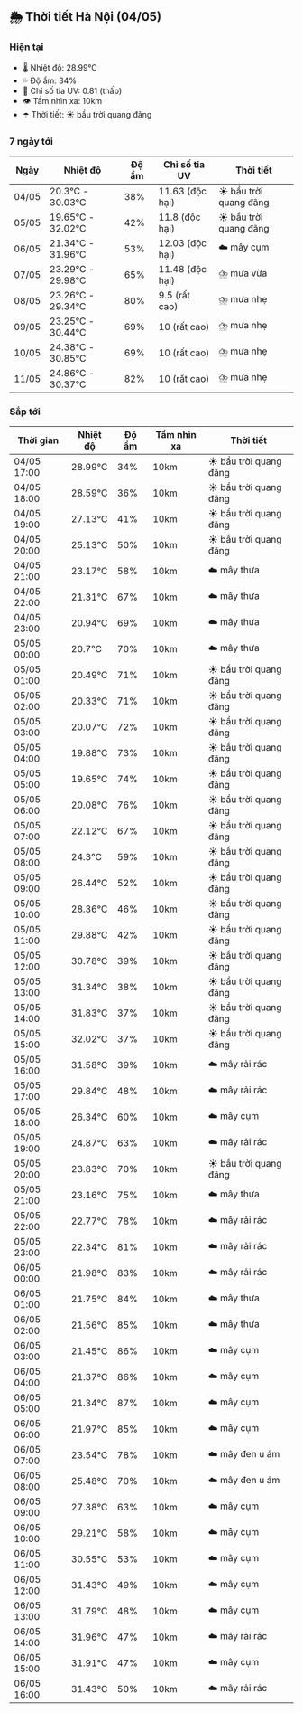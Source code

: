 ## 🌦️ Thời tiết Hà Nội (04/05)

### Hiện tại

- 🌡️ Nhiệt độ: 28.99℃
- 💦 Độ ẩm: 34%
- 🌟 Chỉ số tia UV: 0.81 (thấp)
- 👁️ Tầm nhìn xa: 10km
- ☂️ Thời tiết: ☀️ bầu trời quang đãng

### 7 ngày tới

| Ngày | Nhiệt độ | Độ ẩm | Chỉ số tia UV | Thời tiết |
| --- | --- | --- | --- | --- |
| 04/05 | 20.3℃ - 30.03℃ | 38% | 11.63 (độc hại) | ☀️ bầu trời quang đãng |
| 05/05 | 19.65℃ - 32.02℃ | 42% | 11.8 (độc hại) | ☀️ bầu trời quang đãng |
| 06/05 | 21.34℃ - 31.96℃ | 53% | 12.03 (độc hại) | ☁️ mây cụm |
| 07/05 | 23.29℃ - 29.98℃ | 65% | 11.48 (độc hại) | ⛈️ mưa vừa |
| 08/05 | 23.26℃ - 29.34℃ | 80% | 9.5 (rất cao) | ⛈️ mưa nhẹ |
| 09/05 | 23.25℃ - 30.44℃ | 69% | 10 (rất cao) | ⛈️ mưa nhẹ |
| 10/05 | 24.38℃ - 30.85℃ | 69% | 10 (rất cao) | ⛈️ mưa nhẹ |
| 11/05 | 24.86℃ - 30.37℃ | 82% | 10 (rất cao) | ⛈️ mưa nhẹ |

### Sắp tới

| Thời gian | Nhiệt độ | Độ ẩm | Tầm nhìn xa | Thời tiết |
| --- | --- | --- | --- | --- |
| 04/05 17:00 | 28.99℃ | 34% | 10km | ☀️ bầu trời quang đãng |
| 04/05 18:00 | 28.59℃ | 36% | 10km | ☀️ bầu trời quang đãng |
| 04/05 19:00 | 27.13℃ | 41% | 10km | ☀️ bầu trời quang đãng |
| 04/05 20:00 | 25.13℃ | 50% | 10km | ☀️ bầu trời quang đãng |
| 04/05 21:00 | 23.17℃ | 58% | 10km | ☁️ mây thưa |
| 04/05 22:00 | 21.31℃ | 67% | 10km | ☁️ mây thưa |
| 04/05 23:00 | 20.94℃ | 69% | 10km | ☁️ mây thưa |
| 05/05 00:00 | 20.7℃ | 70% | 10km | ☁️ mây thưa |
| 05/05 01:00 | 20.49℃ | 71% | 10km | ☀️ bầu trời quang đãng |
| 05/05 02:00 | 20.33℃ | 71% | 10km | ☀️ bầu trời quang đãng |
| 05/05 03:00 | 20.07℃ | 72% | 10km | ☀️ bầu trời quang đãng |
| 05/05 04:00 | 19.88℃ | 73% | 10km | ☀️ bầu trời quang đãng |
| 05/05 05:00 | 19.65℃ | 74% | 10km | ☀️ bầu trời quang đãng |
| 05/05 06:00 | 20.08℃ | 76% | 10km | ☀️ bầu trời quang đãng |
| 05/05 07:00 | 22.12℃ | 67% | 10km | ☀️ bầu trời quang đãng |
| 05/05 08:00 | 24.3℃ | 59% | 10km | ☀️ bầu trời quang đãng |
| 05/05 09:00 | 26.44℃ | 52% | 10km | ☀️ bầu trời quang đãng |
| 05/05 10:00 | 28.36℃ | 46% | 10km | ☀️ bầu trời quang đãng |
| 05/05 11:00 | 29.88℃ | 42% | 10km | ☀️ bầu trời quang đãng |
| 05/05 12:00 | 30.78℃ | 39% | 10km | ☀️ bầu trời quang đãng |
| 05/05 13:00 | 31.34℃ | 38% | 10km | ☀️ bầu trời quang đãng |
| 05/05 14:00 | 31.83℃ | 37% | 10km | ☀️ bầu trời quang đãng |
| 05/05 15:00 | 32.02℃ | 37% | 10km | ☀️ bầu trời quang đãng |
| 05/05 16:00 | 31.58℃ | 39% | 10km | ☁️ mây rải rác |
| 05/05 17:00 | 29.84℃ | 48% | 10km | ☁️ mây rải rác |
| 05/05 18:00 | 26.34℃ | 60% | 10km | ☁️ mây cụm |
| 05/05 19:00 | 24.87℃ | 63% | 10km | ☁️ mây rải rác |
| 05/05 20:00 | 23.83℃ | 70% | 10km | ☀️ bầu trời quang đãng |
| 05/05 21:00 | 23.16℃ | 75% | 10km | ☁️ mây thưa |
| 05/05 22:00 | 22.77℃ | 78% | 10km | ☁️ mây rải rác |
| 05/05 23:00 | 22.34℃ | 81% | 10km | ☁️ mây rải rác |
| 06/05 00:00 | 21.98℃ | 83% | 10km | ☁️ mây rải rác |
| 06/05 01:00 | 21.75℃ | 84% | 10km | ☁️ mây thưa |
| 06/05 02:00 | 21.56℃ | 85% | 10km | ☁️ mây thưa |
| 06/05 03:00 | 21.45℃ | 86% | 10km | ☁️ mây cụm |
| 06/05 04:00 | 21.37℃ | 86% | 10km | ☁️ mây cụm |
| 06/05 05:00 | 21.34℃ | 87% | 10km | ☁️ mây cụm |
| 06/05 06:00 | 21.97℃ | 85% | 10km | ☁️ mây cụm |
| 06/05 07:00 | 23.54℃ | 78% | 10km | ☁️ mây đen u ám |
| 06/05 08:00 | 25.48℃ | 70% | 10km | ☁️ mây đen u ám |
| 06/05 09:00 | 27.38℃ | 63% | 10km | ☁️ mây cụm |
| 06/05 10:00 | 29.21℃ | 58% | 10km | ☁️ mây cụm |
| 06/05 11:00 | 30.55℃ | 53% | 10km | ☁️ mây cụm |
| 06/05 12:00 | 31.43℃ | 49% | 10km | ☁️ mây cụm |
| 06/05 13:00 | 31.79℃ | 48% | 10km | ☁️ mây cụm |
| 06/05 14:00 | 31.96℃ | 47% | 10km | ☁️ mây rải rác |
| 06/05 15:00 | 31.91℃ | 47% | 10km | ☁️ mây cụm |
| 06/05 16:00 | 31.43℃ | 50% | 10km | ☁️ mây rải rác |
